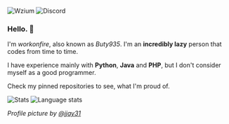![Wzium](https://img.shields.io/badge/wzium-true-green) ![Discord](https://img.shields.io/badge/discord-workonfire%238262-%237289DA?logo=discord&logoColor=white)

### Hello. 👋

I'm *workonfire*, also known as *Buty935*. I'm an **incredibly lazy** person that codes from time to time.

I have experience mainly with **Python**, **Java** and **PHP**, but I don't consider myself as a good programmer.

Check my pinned repositories to see, what I'm proud of.

![Stats](https://github-readme-stats.vercel.app/api?username=workonfire&show_icons=true&include_all_commits=true&count_private=true&hide_title=true)
![Language stats](https://github-readme-stats.vercel.app/api/top-langs/?username=workonfire&layout=compact&hide=vbscript,tsql)

*Profile picture by [@jjay31](https://github.com/wzium)*
